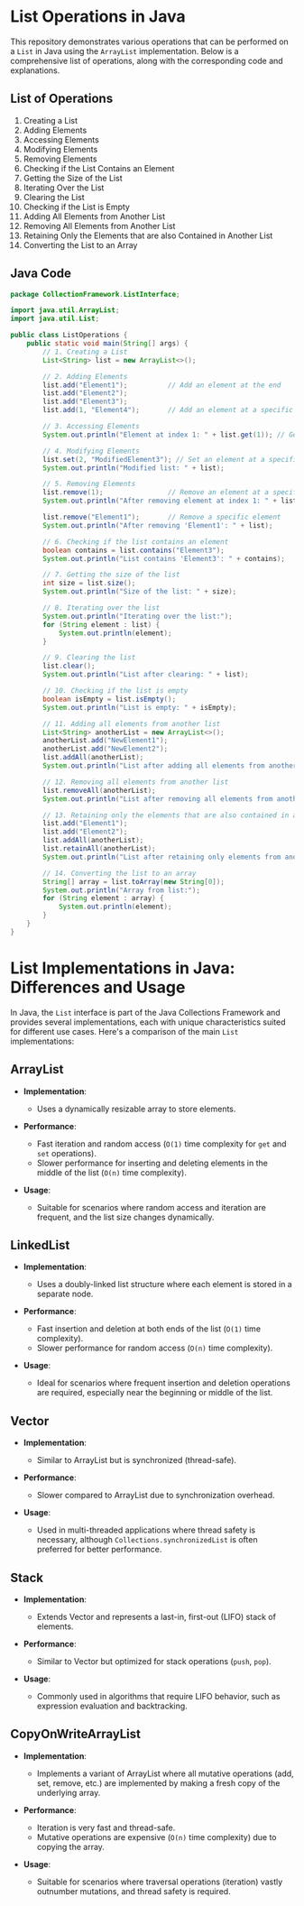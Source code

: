 # List Operations in Java

This repository demonstrates various operations that can be performed on a `List` in Java using the `ArrayList` implementation. Below is a comprehensive list of operations, along with the corresponding code and explanations.

## List of Operations

1. Creating a List
2. Adding Elements
3. Accessing Elements
4. Modifying Elements
5. Removing Elements
6. Checking if the List Contains an Element
7. Getting the Size of the List
8. Iterating Over the List
9. Clearing the List
10. Checking if the List is Empty
11. Adding All Elements from Another List
12. Removing All Elements from Another List
13. Retaining Only the Elements that are also Contained in Another List
14. Converting the List to an Array

## Java Code

```java
package CollectionFramework.ListInterface;

import java.util.ArrayList;
import java.util.List;

public class ListOperations {
    public static void main(String[] args) {
        // 1. Creating a List
        List<String> list = new ArrayList<>();

        // 2. Adding Elements
        list.add("Element1");          // Add an element at the end
        list.add("Element2");
        list.add("Element3");
        list.add(1, "Element4");       // Add an element at a specific index

        // 3. Accessing Elements
        System.out.println("Element at index 1: " + list.get(1)); // Get an element

        // 4. Modifying Elements
        list.set(2, "ModifiedElement3"); // Set an element at a specific index
        System.out.println("Modified list: " + list);

        // 5. Removing Elements
        list.remove(1);                // Remove an element at a specific index
        System.out.println("After removing element at index 1: " + list);

        list.remove("Element1");       // Remove a specific element
        System.out.println("After removing 'Element1': " + list);

        // 6. Checking if the list contains an element
        boolean contains = list.contains("Element3");
        System.out.println("List contains 'Element3': " + contains);

        // 7. Getting the size of the list
        int size = list.size();
        System.out.println("Size of the list: " + size);

        // 8. Iterating over the list
        System.out.println("Iterating over the list:");
        for (String element : list) {
            System.out.println(element);
        }

        // 9. Clearing the list
        list.clear();
        System.out.println("List after clearing: " + list);

        // 10. Checking if the list is empty
        boolean isEmpty = list.isEmpty();
        System.out.println("List is empty: " + isEmpty);

        // 11. Adding all elements from another list
        List<String> anotherList = new ArrayList<>();
        anotherList.add("NewElement1");
        anotherList.add("NewElement2");
        list.addAll(anotherList);
        System.out.println("List after adding all elements from another list: " + list);

        // 12. Removing all elements from another list
        list.removeAll(anotherList);
        System.out.println("List after removing all elements from another list: " + list);

        // 13. Retaining only the elements that are also contained in another list
        list.add("Element1");
        list.add("Element2");
        list.addAll(anotherList);
        list.retainAll(anotherList);
        System.out.println("List after retaining only elements from another list: " + list);

        // 14. Converting the list to an array
        String[] array = list.toArray(new String[0]);
        System.out.println("Array from list:");
        for (String element : array) {
            System.out.println(element);
        }
    }
}
```


# List Implementations in Java: Differences and Usage

In Java, the `List` interface is part of the Java Collections Framework and provides several implementations, each with unique characteristics suited for different use cases. Here's a comparison of the main `List` implementations:

## ArrayList

- **Implementation**:

  - Uses a dynamically resizable array to store elements.
- **Performance**:

  - Fast iteration and random access (`O(1)` time complexity for `get` and `set` operations).
  - Slower performance for inserting and deleting elements in the middle of the list (`O(n)` time complexity).
- **Usage**:

  - Suitable for scenarios where random access and iteration are frequent, and the list size changes dynamically.

## LinkedList

- **Implementation**:

  - Uses a doubly-linked list structure where each element is stored in a separate node.
- **Performance**:

  - Fast insertion and deletion at both ends of the list (`O(1)` time complexity).
  - Slower performance for random access (`O(n)` time complexity).
- **Usage**:

  - Ideal for scenarios where frequent insertion and deletion operations are required, especially near the beginning or middle of the list.

## Vector

- **Implementation**:

  - Similar to ArrayList but is synchronized (thread-safe).
- **Performance**:

  - Slower compared to ArrayList due to synchronization overhead.
- **Usage**:

  - Used in multi-threaded applications where thread safety is necessary, although `Collections.synchronizedList` is often preferred for better performance.

## Stack

- **Implementation**:

  - Extends Vector and represents a last-in, first-out (LIFO) stack of elements.
- **Performance**:

  - Similar to Vector but optimized for stack operations (`push`, `pop`).
- **Usage**:

  - Commonly used in algorithms that require LIFO behavior, such as expression evaluation and backtracking.

## CopyOnWriteArrayList

- **Implementation**:

  - Implements a variant of ArrayList where all mutative operations (add, set, remove, etc.) are implemented by making a fresh copy of the underlying array.
- **Performance**:

  - Iteration is very fast and thread-safe.
  - Mutative operations are expensive (`O(n)` time complexity) due to copying the array.
- **Usage**:

  - Suitable for scenarios where traversal operations (iteration) vastly outnumber mutations, and thread safety is required.
